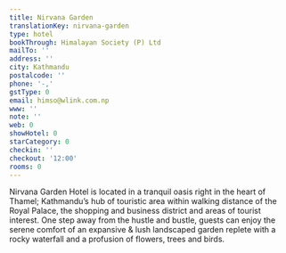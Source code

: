 ```yaml
---
title: Nirvana Garden
translationKey: nirvana-garden
type: hotel
bookThrough: Himalayan Society (P) Ltd
mailTo: ''
address: ''
city: Kathmandu
postalcode: ''
phone: '-,'
gstType: 0
email: himso@wlink.com.np
www: ''
note: ''
web: 0
showHotel: 0
starCategory: 0
checkin: ''
checkout: '12:00'
rooms: 0
---
```

Nirvana Garden Hotel is located in a tranquil oasis right in the heart of Thamel; Kathmandu’s hub of touristic area within walking distance of the Royal Palace, the shopping and business district and areas of tourist interest. One step away from the hustle and bustle, guests can enjoy the serene comfort of an expansive & lush landscaped garden replete with a rocky waterfall and a profusion of flowers, trees and birds.
